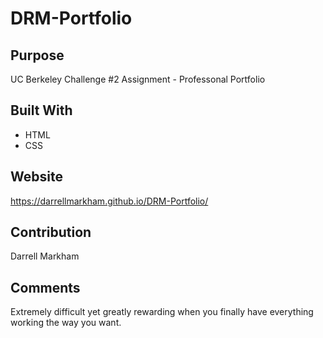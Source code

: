 # DRM-Portfolio

## Purpose
UC Berkeley Challenge #2 Assignment - Professonal Portfolio

## Built With
* HTML
* CSS

## Website
https://darrellmarkham.github.io/DRM-Portfolio/

## Contribution
Darrell Markham

## Comments
Extremely difficult yet greatly rewarding when you finally 
have everything working the way you want. 
